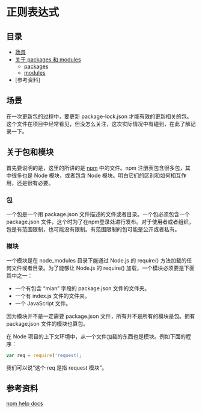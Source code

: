 # 正则表达式
## <a name="index"></a> 目录
- [场景](#situation)
- [关于 packages 和 modules](#about)
  - [packages](#package)
  - [modules](#modules)
- [参考资料]


## <a name="situation"></a> 场景
在一次更新包的过程中，要更新 package-lock.json 才能有效的更新相关的包。这个文件在项目中经常看见，但没怎么关注，这次实际情况中有碰到，在此了解记录一下。

## 关于包和模块
首先要说明的是，这里的所讲的是 [npm][url-npm-website] 中的文件。npm 注册表包含很多包，其中很多也是 Node 模块，或者包含 Node 模块。明白它们的区别和如何相互作用，还是很有必要。
### 包
一个包是一个用 package.json 文件描述的文件或者目录。一个包必须包含一个 package.json 文件，这个时为了在npm登录处进行发布。对于使用者或者组织，包是有范围限制，也可能没有限制。有范围限制的包可能是公开或者私有。

### 模块
一个模块是在 node_modules 目录下能通过 Node.js 的 require() 方法加载的任何文件或者目录。为了能够让 Node.js 的 require() 加载，一个模块必须要是下面其中之一：
- 一个有包含 “mian” 字段的 package.json 文件的文件夹。
- 一个有 index.js 文件的文件夹。
- 一个 JavaScript 文件。

因为模块并不是一定需要 package.json 文件，所有并不是所有的模块是包。拥有 package.json 文件的模块也算包。

在 Node 项目的上下文环境中，从一个文件加载的东西也是模块。例如下面的程序：
```javascript
var req = require('request);
```
我们可以说“这个 req 是指 request 模块”。










## 参考资料
[npm help docs][url-npm-docs]


[url-npm-website]:https://www.npmjs.com/
[url-npm-docs]:https://docs.npmjs.com/
[url-npm-package]:https://docs.npmjs.com/about-packages-and-modules
[url-npm-package-json]:https://docs.npmjs.com/files/package.json
[url-npm-package-lock]:https://docs.npmjs.com/files/package-lock.json
[url-npm-blog]:https://medium.com/coinmonks/everything-you-wanted-to-know-about-package-lock-json-b81911aa8ab8
[url-npm-blog-translate]:https://codertx.github.io/2018/01/09/about-package-json/
[url-npm-china-doc]:https://www.kancloud.cn/shellway/npm-doc/199981